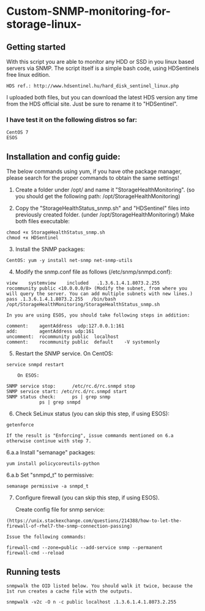 # Custom-SNMP-monitoring-for-storage-linux-

## Getting started

With this script you are able to monitor any HDD or SSD in you linux based servers via SNMP.
The script itself is a simple bash code, using HDSentinels free linux edition.

```
HDS ref.: http://www.hdsentinel.hu/hard_disk_sentinel_linux.php
```

I uploaded both files, but you can download the latest HDS version any time from the HDS official site.
Just be sure to rename it to "HDSentinel".

### I have test it on the following distros so far:

    CentOS 7
    ESOS

##  Installation and config guide:

The below commands using yum, if you have othe package manager, please search for the proper commands to obtain the same settings!

1.	Create a folder under /opt/ and name it "StorageHealthMonitoring".
    	(so you should get the following path: /opt/StorageHealthMonitoring)

2.	Copy the "StorageHealthStatus_snmp.sh" and "HDSentinel" files into previously created folder.
    	(under /opt/StorageHealthMonitoring/)
    	Make both files executable:
```    
chmod +x StorageHealthStatus_snmp.sh
chmod +x HDSentinel
``` 

3.	Install the SNMP packages:

```
CentOS: yum -y install net-snmp net-snmp-utils
```

4.	Modify the snmp.conf file as follows (/etc/snmp/snmpd.conf):

```
view    systemview    included   .1.3.6.1.4.1.8073.2.255
rocommunity public <10.0.0.0/8> (Modify the subnet, from where you will query the server. You can add multiple subnets with new lines.)
pass .1.3.6.1.4.1.8073.2.255   /bin/bash /opt/StorageHealthMonitoring/StorageHealthStatus_snmp.sh
```
	In you are using ESOS, you should take following steps in addition:
```
comment:	agentAddress  udp:127.0.0.1:161
add:		agentAddress udp:161
uncomment:	rocommunity public  localhost
comment:	rocommunity public  default    -V systemonly
```

5.	Restart the SNMP service.
	On CentOS:
```
service snmpd restart
```
    	On ESOS:
```
SNMP service stop:  	/etc/rc.d/rc.snmpd stop
SNMP service start:	/etc/rc.d/rc.snmpd start			
SNMP status check:  	ps | grep snmp
			ps | grep snmpd
```
    
6.	Check SeLinux status (you can skip this step, if using ESOS):
```
getenforce
```
	If the result is "Enforcing", issue commands mentioned on 6.a otherwise continue with step 7.
    
6.a.a	Install "semanage" packages:
```
yum install policycoreutils-python
```
6.a.b	Set "snmpd_t" to permissive:
```
semanage permissive -a snmpd_t
```
		
7.	Configure firewall (you can skip this step, if using ESOS).

	Create config file for snmp service:
```
(https://unix.stackexchange.com/questions/214388/how-to-let-the-firewall-of-rhel7-the-snmp-connection-passing)
```
	Issue the following commands:
```
firewall-cmd --zone=public --add-service snmp --permanent
firewall-cmd --reload
```
    
##	Running tests

	snmpwalk the OID listed below. You should walk it twice, because the 1st run creates a cache file with the outputs.
```
snmpwalk -v2c -O n -c public localhost .1.3.6.1.4.1.8073.2.255
```	
